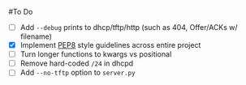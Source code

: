#To Do

- [ ] Add ```--debug``` prints to dhcp/tftp/http (such as 404, Offer/ACKs w/ filename)
- [X] Implement [PEP8](http://legacy.python.org/dev/peps/pep-0008/) style guidelines across entire project
- [ ] Turn longer functions to kwargs vs positional
- [ ] Remove hard-coded ```/24``` in dhcpd
- [ ] Add ```--no-tftp``` option to ```server.py```
